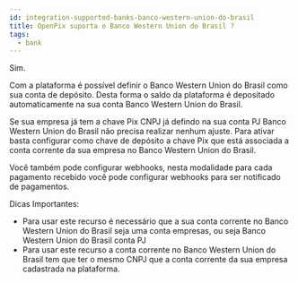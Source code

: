 ```yaml
---
id: integration-supported-banks-banco-western-union-do-brasil
title: OpenPix suporta o Banco Western Union do Brasil ?
tags:
  - bank
---
```


Sim.

Com a plataforma é possível definir o Banco Western Union do Brasil como sua conta de depósito. Desta forma o saldo da plataforma é depositado automaticamente na sua conta Banco Western Union do Brasil.

Se sua empresa já tem a chave Pix CNPJ já defindo na sua conta PJ Banco Western Union do Brasil não precisa realizar nenhum ajuste. Para ativar basta configurar como chave de depósito a chave Pix que está associada a conta corrente da sua empresa no Banco Western Union do Brasil.

Você também pode configurar webhooks, nesta modalidade para cada pagamento recebido você pode configurar webhooks para ser notificado de pagamentos.

Dicas Importantes:

- Para usar este recurso é necessário que a sua conta corrente no Banco Western Union do Brasil seja uma conta empresas, ou seja Banco Western Union do Brasil conta PJ
- Para usar este recurso a conta corrente no Banco Western Union do Brasil tem que ter o mesmo CNPJ que a conta corrente da sua empresa cadastrada na plataforma.
